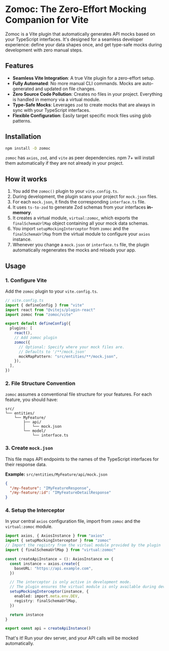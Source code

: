 # Zomoc: The Zero-Effort Mocking Companion for Vite

Zomoc is a Vite plugin that automatically generates API mocks based on your TypeScript interfaces. It's designed for a seamless developer experience: define your data shapes once, and get type-safe mocks during development with zero manual steps.

## Features

- **Seamless Vite Integration**: A true Vite plugin for a zero-effort setup.
- **Fully Automated**: No more manual CLI commands. Mocks are auto-generated and updated on file changes.
- **Zero Source Code Pollution**: Creates no files in your project. Everything is handled in memory via a virtual module.
- **Type-Safe Mocks**: Leverages `zod` to create mocks that are always in sync with your TypeScript interfaces.
- **Flexible Configuration**: Easily target specific mock files using glob patterns.

## Installation

```bash
npm install -D zomoc
```

`zomoc` has `axios`, `zod`, and `vite` as peer dependencies. npm 7+ will install them automatically if they are not already in your project.

## How it works

1.  You add the `zomoc()` plugin to your `vite.config.ts`.
2.  During development, the plugin scans your project for `mock.json` files.
3.  For each `mock.json`, it finds the corresponding `interface.ts` file.
4.  It uses `ts-to-zod` to generate Zod schemas from your interfaces **in-memory**.
5.  It creates a virtual module, `virtual:zomoc`, which exports the `finalSchemaUrlMap` object containing all your mock data schemas.
6.  You import `setupMockingInterceptor` from `zomoc` and the `finalSchemaUrlMap` from the virtual module to configure your `axios` instance.
7.  Whenever you change a `mock.json` or `interface.ts` file, the plugin automatically regenerates the mocks and reloads your app.

## Usage

### 1. Configure Vite

Add the `zomoc` plugin to your `vite.config.ts`.

```typescript
// vite.config.ts
import { defineConfig } from "vite"
import react from "@vitejs/plugin-react"
import zomoc from "zomoc/vite"

export default defineConfig({
  plugins: [
    react(),
    // Add zomoc plugin
    zomoc({
      // Optional: Specify where your mock files are.
      // Defaults to '/**/mock.json'
      mockMapPattern: "src/entities/**/mock.json",
    }),
  ],
})
```

### 2. File Structure Convention

`zomoc` assumes a conventional file structure for your features. For each feature, you should have:

```
src/
└── entities/
    └── MyFeature/
        ├── api/
        │   └── mock.json
        └── model/
            └── interface.ts
```

### 3. Create `mock.json`

This file maps API endpoints to the names of the TypeScript interfaces for their response data.

**Example:** `src/entities/MyFeature/api/mock.json`

```json
{
  "/my-feature": "IMyFeatureResponse",
  "/my-feature/:id": "IMyFeatureDetailResponse"
}
```

### 4. Setup the Interceptor

In your central `axios` configuration file, import from `zomoc` and the `virtual:zomoc` module.

```typescript
import axios, { AxiosInstance } from "axios"
import { setupMockingInterceptor } from "zomoc"
// Import the registry from the virtual module provided by the plugin
import { finalSchemaUrlMap } from "virtual:zomoc"

const createApiInstance = (): AxiosInstance => {
  const instance = axios.create({
    baseURL: "https://api.example.com",
  })

  // The interceptor is only active in development mode.
  // The plugin ensures the virtual module is only available during dev.
  setupMockingInterceptor(instance, {
    enabled: import.meta.env.DEV,
    registry: finalSchemaUrlMap,
  })

  return instance
}

export const api = createApiInstance()
```

That's it! Run your dev server, and your API calls will be mocked automatically.
